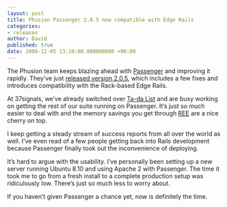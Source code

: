 ```yaml
---
layout: post
title: Phusion Passenger 2.0.5 now compatible with Edge Rails
categories:
- releases
author: David
published: true
date: 2008-12-05 13:20:00.000000000 +00:00
---
```

<p>The Phusion team keeps blazing ahead with <a href="http://www.modrails.com/">Passenger</a> and improving it rapidly. They&#8217;ve just <a href="http://blog.phusion.nl/2008/12/05/phusion-passenger-205-released-mentioned-on-live37signalscom/">released version 2.0.5</a>, which includes a few fixes and introduces compatibility with the Rack-based Edge Rails.</p>
<p>At 37signals, we&#8217;ve already switched over <a href="http://www.tadalist.com/">Ta-da List</a> and are busy working on getting the rest of our suite running on Passenger. It&#8217;s just so much easier to deal with and the memory savings you get through <a href="http://www.rubyenterpriseedition.com/"><span class="caps">REE</span></a> are a nice cherry on top.</p>
<p>I keep getting a steady stream of success reports from all over the world as well. I&#8217;ve even read of a few people getting back into Rails development because Passenger finally took out the inconvenience of deploying.</p>
<p>It&#8217;s hard to argue with the usability. I&#8217;ve personally been setting up a new server running Ubuntu 8.10 and using Apache 2 with Passenger. The time it took me to go from a fresh install to a complete production setup was ridiculously low. There&#8217;s just so much less to worry about.</p>
<p>If you haven&#8217;t given Passenger a chance yet, now is definitely the time.</p>
